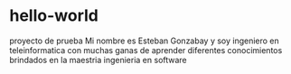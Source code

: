 # hello-world
proyecto de prueba
Mi nombre es Esteban Gonzabay y soy ingeniero en teleinformatica con muchas ganas de aprender diferentes conocimientos brindados en la maestria ingenieria en software
